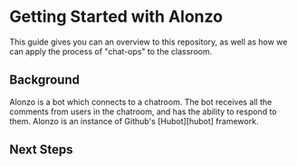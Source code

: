 # Getting Started with Alonzo
  		  
This guide gives you can an overview to this repository, as well as how we can apply the process of "chat-ops" to the classroom.

## Background
Alonzo is a bot which connects to a chatroom. The bot receives all the comments from users in the chatroom, and has the ability to respond to them. Alonzo is an instance of Github's [Hubot][hubot] framework. 

## Next Steps